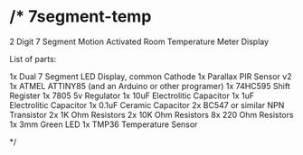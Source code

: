 /*
 7segment-temp
 =============
 2 Digit 7 Segment Motion Activated Room Temperature Meter Display
 
 List of parts:
 
 1x Dual 7 Segment LED Display, common Cathode
 1x Parallax PIR Sensor v2
 1x ATMEL ATTINY85 (and an Arduino or other programer)
 1x 74HC595 Shift Register
 1x 7805 5v Regulator
 1x 10uF Electrolitic Capacitor
 1x 1uF Electrolitic Capacitor
 1x 0.1uF Ceramic Capacitor
 2x BC547 or similar NPN Transistor
 2x 1K Ohm Resistors
 2x 10K Ohm Resistors
 8x 220 Ohm Resistors
 1x 3mm Green LED
 1x TMP36 Temperature Sensor
 
*/ 
 